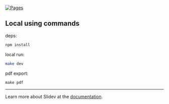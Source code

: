 [![Pages](https://github.com/nightblure/event-storming-ailet/actions/workflows/deploy.yml/badge.svg)](https://github.com/nightblure/ddd-ailet/actions/workflows/deploy.yml)

## Local using commands

deps:
```bash
npm install
```

local run:
```bash
make dev
```

pdf export:
```
make pdf
```

---

Learn more about Slidev at the [documentation](https://sli.dev/).
